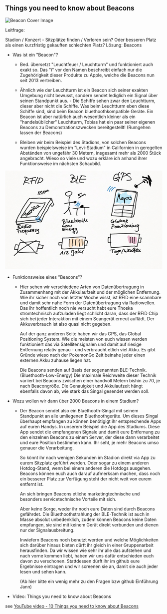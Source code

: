 ## Things you need to know about Beacons

![Beacon Cover Image](https://1.bp.blogspot.com/-Hh-jLfDXFIc/VaSZggZrThI/AAAAAAAAA8g/oKxBD1bGM68/s1600/overall-graphic-070915.jpg)

Leitfrage:

Stadion / Konzert - Sitzplätze finden / Verloren sein? Oder besseren Platz als einen kurzfristig gekauften schlechten Platz?
Lösung: Beacons

* Was ist ein "Beacon"?

    - Bed. übersetzt "Leuchtfeuer / Leuchtturm" und funktioniert auch exakt so.
      Das "i" vor den Namen beschreibt einfach nur die Zugehörigkeit dieser Produkte zu Apple, welche die Beacons nun seit 2013 
      vertreiben.
    - Ähnlich wie der Leuchtturm ist ein Beacon sich seiner exakten Umgebung nicht bewusst, sondern sendet lediglich ein Signal über
      seinen Standpunkt aus. - Die Schiffe sehen zwar den Leuchtturm, dieser aber nicht die Schiffe.
      Was beim Leuchtturm eben diese Schiffe sind, sind beim Beacon bluethoothkompatible Geräte.
      Ein Beacon ist aber natürlich auch wesentlich kleiner als ein "handelsüblicher" Leuchtturm, Tobias hat ein paar seiner eigenen 
      Beacons zu Demonstrationszwecken bereitgestellt! (Rumgehen lassen der Beacons)
      
    - Bleiben wir beim Beispiel des Stadions, von solchen Beacons wurden beispielsweise im "Levi-Stadium" in Californien in geregelten 
      Abständen von ungefähr 30 Metern, insgesamt mehr als 2000 Stück angebracht.
      Wieso so viele und wozu erkläre ich anhand ihrer Funktionsweise im nächsten Schaubild.

![Intro](Bilder/1_Einstieg.png)

* Funktionsweise eines "Beacons"?

    - Hier sehen wir verschiedene Arten von Datenübertragung in Zusammenhang mit der Akkulaufzeit und der möglichen Entfernung.
      Wie ihr sicher noch von letzter Woche wisst, ist RFID eine scannbare und damit sehr nahe Form der Datenübertragung via 
      Radiowellen.
      Das ihr hoffentlich noch nie versucht habt eure Thoska stromtechnisch aufzuladen liegt schlicht daran, dass der RFID Chip sich bei 
      jeder Interaktion mit einem Scangerät erneut auflädt. Der Akkuverbrauch ist also quasi nicht gegeben.
      
      Auf der ganz anderen Seite haben wir das GPS, das Global Positioning System. 
      Wie die meisten von euch wissen werden funktioniert das via Satellitensignalen und damit auf riesige Entfernung relativ genau - 
      und verbraucht etlich viel Akku. Es gibt Gründe wieso nach der PokemonGo Zeit beinahe jeder einen externen Akku zuhause liegen 
      hat.
      
      Die Beacons senden auf Basis der sogenannten BLE-Technik. (Bluethooth-Low-Energy)
      Die maximale Reichweite dieser Technik variiert bei Beacons zwischen einer handvoll Metern bishin zu 70, je nach Beacongröße.
      Die Genauigkeit und Akkulaufzeit hängt ebenfalls davon ab, wie stark das Singal gesendet werden soll.
      
* Wozu wollen wir dann über 2000 Beacons in einem Stadium?
      
    - Der Beacon sendet also ein Bluethooth-Singal mit seinem Standpunkt an alle umliegenen Bluethoothgeräte.
      Um dieses Singal überhaupt empfangen zu können benötigigt ihr entsprechende Apps auf euren Handys.
      In unserem Beispiel die App des Stadiums.
      Diese App sendet die empfangenen Signale und damit eure Entfernung zu den einzelnen Beacons zu einem Server, der diese dann 
      verarbeitet und eure Position bestimmen kann. Ihr seht, je mehr Beacons umso genauer die Verarbeitung.
      
      So könnt ihr nach wenigen Sekunden im Stadion direkt via App zu eurem Sitzplatz geführt werden.
      Oder sogar zu einem anderen Hotdog-Stand, wenn bei einem anderen die Hotdogs ausgehen.
      Beacons können euch auch darauf aufmerksam machen, dass noch ein besserer Platz zur Verfügung steht der nicht weit von eurem 
      entfernt ist.
      
      An sich bringen Beacons etliche marketingtechnische und besonders servicetechnische Vorteile mit sich.
      
      Aber keine Sorge, weder ihr noch eure Daten sind durch Beacons gefährdet. Die Bluethoothstrahlung der BLE-Technik ist auch in 
      Masse absolut unbedenklich, zudem können Beacons  keine Daten empfangen, sie sind mit keinem Gerät direkt verbunden und dienen nur 
      der Signalausbreitung.
      
      Inwiefern Beacons noch benutzt werden und welche Möglichkeiten sich darüber hinaus bieten dürft ihr gleich in einer Gruppenarbeit 
      herausfinden.
      Da wir wissen wie sehr ihr alle das aufstehen und nach vorne kommen liebt, haben wir uns dafür entschieden euch davon zu 
      verschonen.
      Stattdessen dürft ihr im github eure Ergebnisse eintragen und wir screenen sie an, damit sie auch jeder lesen und sehen kann.
      
      (Ab hier bitte ein wenig mehr zu den Fragen bzw github Einführung Jann)
      

* Video: Things you need to know about Beacons

see [YouTube video - 10 Things you need to know about Beacons](https://www.youtube.com/watch?v=L44m7otNI7o)
